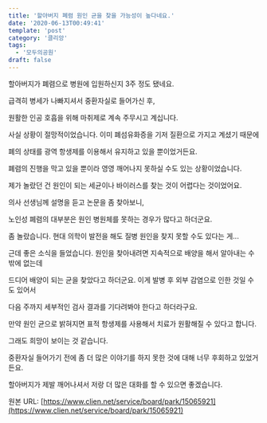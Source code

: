 ```yaml
---
title: '할아버지 폐렴 원인 균을 찾을 가능성이 높다네요.'
date: '2020-06-13T00:49:41'
template: 'post'
category: '클리앙'
tags: 
  - '모두의공원'
draft: false
---
```


할아버지가 폐렴으로 병원에 입원하신지 3주 정도 됐네요.

  

급격히 병세가 나빠지셔서 중환자실로 들어가신 후, 

원활한 인공 호흡을 위해 마취제로 계속 주무시고 계십니다.

  

사실 상황이 절망적이었습니다. 이미 폐섬유화증을 기저 질환으로 가지고 계셨기 때문에

폐의 상태를 광역 항생제를 이용해서 유지하고 있을 뿐이었거든요.

폐렴의 진행을 막고 있을 뿐이라 영영 깨어나지 못하실 수도 있는 상황이었습니다.

  

제가 놀랐던 건 원인이 되는 세균이나 바이러스를 찾는 것이 어렵다는 것이었어요. 

의사 선생님께 설명을 듣고 논문을 좀 찾아보니, 

노인성 폐렴의 대부분은 원인 병원체를 못하는 경우가 많다고 하더군요.

좀 놀랐습니다. 현대 의학이 발전을 해도 질병 원인을 찾지 못할 수도 있다는 게...

  

근데 좋은 소식을 들었습니다. 원인을 찾아내려면 지속적으로 배양을 해서 알아내는 수밖에 없는데

드디어 배양이 되는 균을 찾았다고 하더군요. 이게 발병 후 외부 감염으로 인한 것일 수도 있어서

다음 주까지 세부적인 검사 결과를 기다려봐야 한다고 하더라구요.

만약 원인 균으로 밝혀지면 표적 항생제를 사용해서 치료가 원활해질 수 있다고 합니다.

  

그래도 희망이 보이는 것 같습니다. 

중환자실 들어가기 전에 좀 더 많은 이야기를 하지 못한 것에 대해 너무 후회하고 있었거든요.

할아버지가 제발 깨어나셔서 저랑 더 많은 대화를 할 수 있으면 좋겠습니다.

원본 URL: [https://www.clien.net/service/board/park/15065921](https://www.clien.net/service/board/park/15065921)